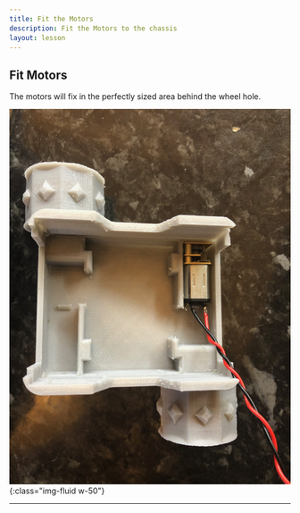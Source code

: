 ```yaml
---
title: Fit the Motors
description: Fit the Motors to the chassis
layout: lesson
---
```


## Fit Motors

The motors will fix in the perfectly sized area behind the wheel hole.

![Fit Motors](assets/fit_motor.jpg){:class="img-fluid w-50"}

---
